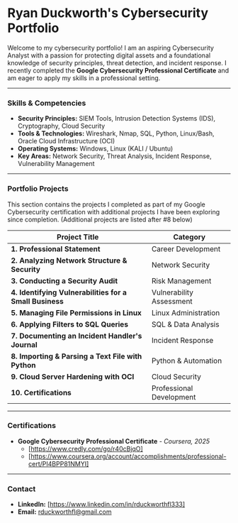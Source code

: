 # Ryan Duckworth's Cybersecurity Portfolio

Welcome to my cybersecurity portfolio! I am an aspiring Cybersecurity Analyst with a passion for protecting digital assets and a foundational knowledge of security principles, threat detection, and incident response. I recently completed the **Google Cybersecurity Professional Certificate** and am eager to apply my skills in a professional setting.

---

### Skills & Competencies

* **Security Principles:** SIEM Tools, Intrusion Detection Systems (IDS), Cryptography, Cloud Security
* **Tools & Technologies:** Wireshark, Nmap, SQL, Python, Linux/Bash, Oracle Cloud Infrastructure (OCI)
* **Operating Systems:** Windows, Linux (KALI / Ubuntu)
* **Key Areas:** Network Security, Threat Analysis, Incident Response, Vulnerability Management

---

### Portfolio Projects

This section contains the projects I completed as part of my Google Cybersecurity certification with additional projects I have been exploring since completion. (Additional projects are listed after #8 below)

| Project Title                                        | Category                   |
| ---------------------------------------------------- | -------------------------- |
| **1. Professional Statement** | Career Development         |
| **2. Analyzing Network Structure & Security** | Network Security           |
| **3. Conducting a Security Audit** | Risk Management            |
| **4. Identifying Vulnerabilities for a Small Business** | Vulnerability Assessment   |
| **5. Managing File Permissions in Linux** | Linux Administration       |
| **6. Applying Filters to SQL Queries** | SQL & Data Analysis        |
| **7. Documenting an Incident Handler's Journal** | Incident Response          |
| **8. Importing & Parsing a Text File with Python** | Python & Automation        |
| **9. Cloud Server Hardening with OCI** | Cloud Security             |
| **10. Certifications** | Professional Development   |

---

### Certifications

* **Google Cybersecurity Professional Certificate** - _Coursera, 2025_
    * [https://www.credly.com/go/r40cBjqO]
    * [https://www.coursera.org/account/accomplishments/professional-cert/PI4BPP81NMYI]

---

### Contact

* **LinkedIn:** [https://www.linkedin.com/in/rduckworthfl333]
* **Email:** rduckworthfl@gmail.com